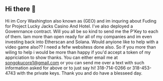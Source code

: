 ## Hi there 👋
Hi im Cory Washington also known as (GEO) and im inquring about Fuding for Project Lucky Jacks Casino And Hotel. I've also deployed a Govenrnance contract. Will you all be so kind to send me the P'Key to each of them. Iam more than open ready for all of my companies and im even investing back into Etherscan and Solana. 
Would anyione like to help with a video game also?? I need a fefw websitess done also. So if you more than wiling to help i would be more than happy if you'd accept a token of my appriciation to show thanks. You can either email me at songokucorp1@gmail.com or you can send me over a text with such information asked for above or to just say hi! 318-714-0266 or 318-453-4743 with the private keys. Thank you and do have a blesseed day.
<!--
**TwinkedMe318/TwinkedMe318** is a ✨ _special_ ✨ repository because its `README.md` (this file) appears on your GitHub profile.

Here are some ideas to get you started:

- 🔭 I’m currently working on ...
- 🌱 I’m currently learning ...
- 👯 I’m looking to collaborate on ...
- 🤔 I’m looking for help with ...
- 💬 Ask me about ...
- 📫 How to reach me: ...
- 😄 Pronouns: ...
- ⚡ Fun fact: ...
-->
